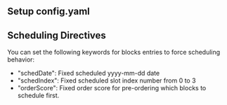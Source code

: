 ## Setup config.yaml


## Scheduling Directives

You can set the following keywords for blocks entries to force scheduling behavior:
- "schedDate": Fixed scheduled yyyy-mm-dd date
- "schedIndex": Fixed scheduled slot index number from 0 to 3
- "orderScore": Fixed order score for pre-ordering which blocks to schedule first.


